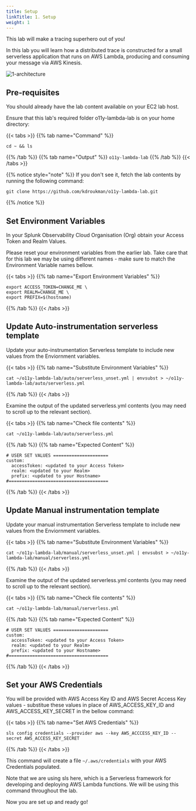 ```yaml
---
title: Setup
linkTitle: 1. Setup
weight: 1
---
```


This lab will make a tracing superhero out of you!

In this lab you will learn how a distributed trace is constructed for a small serverless application that runs on AWS Lambda, producing and consuming your message via AWS Kinesis.

![1-architecture](../images/1-architecture.png)

## Pre-requisites

You should already have the lab content available on your EC2 lab host.

Ensure that this lab's required folder o11y-lambda-lab is on your home directory:

{{< tabs >}} {{% tab name="Command" %}}
```
cd ~ && ls
```
{{% /tab %}} {{% tab name="Output" %}} `o11y-lambda-lab` {{% /tab %}} {{< /tabs >}}

{{% notice style="note" %}} If you don't see it, fetch the lab contents by running the following command:
```
git clone https://github.com/kdroukman/o11y-lambda-lab.git
```
{{% /notice %}}

## Set Environment Variables

In your Splunk Observability Cloud Organisation (Org) obtain your Access Token and Realm Values.

Please reset your environment variables from the earlier lab. Take care that for this lab we may be using different names - make sure to match the Environment Variable names bellow.

{{< tabs >}} {{% tab name="Export Environment Variables" %}}
```
export ACCESS_TOKEN=CHANGE_ME \
export REALM=CHANGE_ME \
export PREFIX=$(hostname)
```
{{% /tab %}} {{< /tabs >}}

## Update Auto-instrumentation serverless template

Update your auto-instrumentation Serverless template to include new values from the Enviornment variables.

{{< tabs >}} {{% tab name="Substitute Environment Variables" %}}
```
cat ~/o11y-lambda-lab/auto/serverless_unset.yml | envsubst > ~/o11y-lambda-lab/auto/serverless.yml
```
{{% /tab %}} {{< /tabs >}}

Examine the output of the updated serverless.yml contents (you may need to scroll up to the relevant section).

{{< tabs >}} {{% tab name="Check file contents" %}}
```
cat ~/o11y-lambda-lab/auto/serverless.yml
```
{{% /tab %}} {{% tab name="Expected Content" %}}
```
# USER SET VALUES =====================              
custom: 
  accessToken: <updated to your Access Token>
  realm: <updated to your Realm>
  prefix: <updated to your Hostname>
#====================================== 
```
{{% /tab %}} {{< /tabs >}}

## Update Manual instrumentation template

Update your manual instrumentation Serverless template to include new values from the Enviornment variables.

{{< tabs >}} {{% tab name="Substitute Environment Variables" %}}
```
cat ~/o11y-lambda-lab/manual/serverless_unset.yml | envsubst > ~/o11y-lambda-lab/manual/serverless.yml
```
{{% /tab %}} {{< /tabs >}}

Examine the output of the updated serverless.yml contents (you may need to scroll up to the relevant section).

{{< tabs >}} {{% tab name="Check file contents" %}}
```
cat ~/o11y-lambda-lab/manual/serverless.yml
```
{{% /tab %}} {{% tab name="Expected Content" %}}
```
# USER SET VALUES =====================              
custom: 
  accessToken: <updated to your Access Token>
  realm: <updated to your Realm>
  prefix: <updated to your Hostname>
#====================================== 
```
{{% /tab %}} {{< /tabs >}}

## Set your AWS Credentials

You will be provided with AWS Access Key ID and AWS Secret Access Key values - substitue these values in place of AWS_ACCESS_KEY_ID and AWS_ACCESS_KEY_SECRET in the bellow command:

{{< tabs >}} {{% tab name="Set AWS Credentials" %}}
```
sls config credentials --provider aws --key AWS_ACCCESS_KEY_ID --secret AWS_ACCESS_KEY_SECRET
```
{{% /tab %}} {{< /tabs >}}

This command will create a file `~/.aws/credentials` with your AWS Credentials populated.

Note that we are using sls here, which is a Serverless framework for developing and deploying AWS Lambda functions. We will be using this command throughout the lab.

Now you are set up and ready go!
